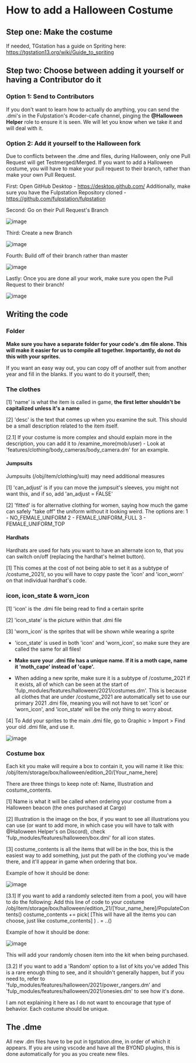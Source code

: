 # How to add a Halloween Costume

## Step one: Make the costume

If needed, TGstation has a guide on Spriting here: <https://tgstation13.org/wiki/Guide_to_spriting>

## Step two: Choose between adding it yourself or having a Contributor do it

### Option 1: Send to Contributors

If you don't want to learn how to actually do anything, you can send the .dmi's in the Fulpstation's #coder-cafe channel, pinging the <b>@Halloween Helper</b> role to ensure it is seen. We will let you know when we take it and will deal with it.

### Option 2: Add it yourself to the Halloween fork

Due to conflicts between the .dme and files, during Halloween, only one Pull Request will get Testmerged/Merged. If you want to add a Halloween costume, you will have to make your pull request to their branch, rather than make your own Pull Request.

First: Open GitHub Desktop - <https://desktop.github.com/>
Additionally, make sure you have the Fulpstation Repository cloned - <https://github.com/fulpstation/fulpstation>

Second: Go on their Pull Request's Branch

![image](https://i.imgur.com/oFBDTTC.png)

Third: Create a new Branch

![image](https://i.imgur.com/fnAsut5.png)

Fourth: Build off of their branch rather than master

![image](https://i.imgur.com/wdPDy7e.png)

Lastly: Once you are done all your work, make sure you open the Pull Request to their branch!

![image](https://i.imgur.com/Dt9Pi4X.png)

## Writing the code

### Folder

<b>Make sure you have a separate folder for your code's .dm file alone. This will make it easier for us to compile all together. Importantly, do not do this with your sprites.</b>

If you want an easy way out, you can copy off of another suit from another year and fill in the blanks.
If you want to do it yourself, then;

### The clothes

[1] 'name' is what the item is called in game, <b>the first letter shouldn't be capitalized unless it's a name</b>

[2] 'desc' is the text that comes up when you examine the suit. This should be a small description related to the item itself.

[2.1] If your costume is more complex and should explain more in the description, you can add it to /examine_more(mob/user) - Look at 'features/clothing/body_cameras/body_camera.dm' for an example.

#### Jumpsuits

Jumpsuits (/obj/item/clothing/suit) may need additional measures

[1] 'can_adjust' is if you can move the jumpsuit's sleeves, you might not want this, and if so, add 'an_adjust = FALSE'

[2] 'fitted' is for alternative clothing for women, saying how much the game can safely "take off" the uniform without it looking weird. The options are:
1 - NO_FEMALE_UNIFORM
2 - FEMALE_UNIFORM_FULL
3 - FEMALE_UNIFORM_TOP

#### Hardhats

Hardhats are used for hats you want to have an alternate icon to, that you can switch on/off (replacing the hardhat's helmet button).

[1] This comes at the cost of not being able to set it as a subtype of /costume_2021/, so you will have to copy paste the 'icon' and 'icon_worn' on that individual hardhat's code.

### icon, icon_state & worn_icon

[1] 'icon' is the .dmi file being read to find a certain sprite

[2] 'icon_state' is the picture within that .dmi file

[3] 'worn_icon' is the sprites that will be shown while wearing a sprite

- 'icon_state' is used in both 'icon' and 'worn_icon', so make sure they are called the same for all files!

- <b>Make sure your .dmi file has a unique name. If it is a moth cape, name it 'moth_cape' instead of 'cape'.</b>

- When adding a new sprite, make sure it is a subtype of /costume_2021 if it exists, all of which can be seen at the start of 'fulp_modules/features/halloween/2021/costumes.dm'. This is because all clothes that are under /costume_2021 are automatically set to use our primary 2021 .dmi file, meaning you will not have to set 'icon' or 'worn_icon', and 'icon_state' will be the only thing to worry about.

[4] To Add your sprites to the main .dmi file, go to Graphic > Import > Find your old .dmi file, and use it.

![image](https://i.imgur.com/iLsLsOO.png)


### Costume box

Each kit you make will require a box to contain it, you will name it like this:
/obj/item/storage/box/halloween/edition_20/[Your_name_here]

There are three things to keep note of: Name, Illustration and costume_contents.

[1] Name is what it will be called when ordering your costume from a Halloween beacon (the ones purchased at Cargo)

[2] Illustration is the image on the box, if you want to see all illustrations you can use (or want to add more, in which case you will have to talk with @Halloween Helper's on Discord), check 'fulp_modules/features/halloween/box.dmi' for all icon states.

[3] costume_contents is all the items that will be in the box, this is the easiest way to add something, just put the path of the clothing you've made there, and it'll appear in game when ordering that box.

Example of how it should be done:

![image](https://i.imgur.com/mer5u4N.png)

[3.1] If you want to add a randomly selected item from a pool, you will have to do the following:
Add this line of code to your costume
/obj/item/storage/box/halloween/edition_21/[Your_name_here]/PopulateContents()
	costume_contents += pick(
		[This will have all the items you can choose, just like costume_contents]
	)
	. = ..()

Example of how it should be done:

![image](https://i.imgur.com/CElF63L.png)

This will add your randomly chosen item into the kit when being purchased.

[3.2] If you want to add a 'Random' option to a list of kits you've added
This is a rare enough thing to see, and it shouldn't generally happen, but if you need to, refer to 'fulp_modules/features/halloween/2021/power_rangers.dm' and 'fulp_modules/features/halloween/2021/onesies.dm' to see how it's done.

I am not explaining it here as I do not want to encourage that type of behavior. Each costume should be unique.

## The .dme

All new .dm files have to be put in tgstation.dme, in order of which it appears.
If you are using vscode and have all the BYOND plugins, this is done automatically for you as you create new files.
